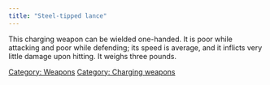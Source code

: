 ```yaml
---
title: "Steel-tipped lance"
---
```


This charging weapon can be wielded one-handed. It is poor while
attacking and poor while defending; its speed is average, and it
inflicts very little damage upon hitting. It weighs three pounds.

[Category: Weapons](Category:_Weapons "wikilink") [Category: Charging
weapons](Category:_Charging_weapons "wikilink")